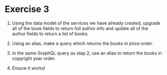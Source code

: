 # Exercise 3

1. Using the data model of the services we have already created, upgrade all of the book fields to return full author info and update all of the author fields to return a list of books.

2. Using an alias, make a query which returns the books in price order.

3. In the same GraphQL query as step 2, use an alias to return the books in copyright year order.

4. Ensure it works!
